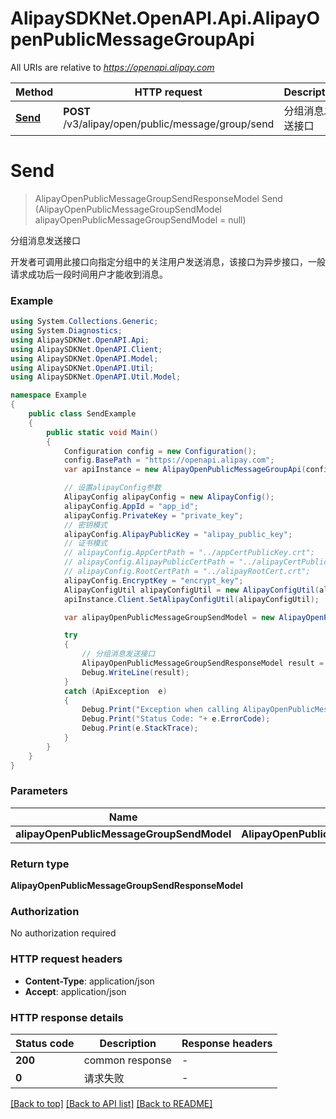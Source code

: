 # AlipaySDKNet.OpenAPI.Api.AlipayOpenPublicMessageGroupApi

All URIs are relative to *https://openapi.alipay.com*

Method | HTTP request | Description
------------- | ------------- | -------------
[**Send**](AlipayOpenPublicMessageGroupApi.md#send) | **POST** /v3/alipay/open/public/message/group/send | 分组消息发送接口


<a name="send"></a>
# **Send**
> AlipayOpenPublicMessageGroupSendResponseModel Send (AlipayOpenPublicMessageGroupSendModel alipayOpenPublicMessageGroupSendModel = null)

分组消息发送接口

开发者可调用此接口向指定分组中的关注用户发送消息，该接口为异步接口，一般请求成功后一段时间用户才能收到消息。

### Example
```csharp
using System.Collections.Generic;
using System.Diagnostics;
using AlipaySDKNet.OpenAPI.Api;
using AlipaySDKNet.OpenAPI.Client;
using AlipaySDKNet.OpenAPI.Model;
using AlipaySDKNet.OpenAPI.Util;
using AlipaySDKNet.OpenAPI.Util.Model;

namespace Example
{
    public class SendExample
    {
        public static void Main()
        {
            Configuration config = new Configuration();
            config.BasePath = "https://openapi.alipay.com";
            var apiInstance = new AlipayOpenPublicMessageGroupApi(config);

            // 设置alipayConfig参数
            AlipayConfig alipayConfig = new AlipayConfig();
            alipayConfig.AppId = "app_id";
            alipayConfig.PrivateKey = "private_key";
            // 密钥模式
            alipayConfig.AlipayPublicKey = "alipay_public_key";
            // 证书模式
            // alipayConfig.AppCertPath = "../appCertPublicKey.crt";
            // alipayConfig.AlipayPublicCertPath = "../alipayCertPublicKey_RSA2.crt";
            // alipayConfig.RootCertPath = "../alipayRootCert.crt";
            alipayConfig.EncryptKey = "encrypt_key";
            AlipayConfigUtil alipayConfigUtil = new AlipayConfigUtil(alipayConfig);
            apiInstance.Client.SetAlipayConfigUtil(alipayConfigUtil);

            var alipayOpenPublicMessageGroupSendModel = new AlipayOpenPublicMessageGroupSendModel(); // AlipayOpenPublicMessageGroupSendModel |  (optional) 

            try
            {
                // 分组消息发送接口
                AlipayOpenPublicMessageGroupSendResponseModel result = apiInstance.Send(alipayOpenPublicMessageGroupSendModel);
                Debug.WriteLine(result);
            }
            catch (ApiException  e)
            {
                Debug.Print("Exception when calling AlipayOpenPublicMessageGroupApi.Send: " + e.Message );
                Debug.Print("Status Code: "+ e.ErrorCode);
                Debug.Print(e.StackTrace);
            }
        }
    }
}
```

### Parameters

Name | Type | Description  | Notes
------------- | ------------- | ------------- | -------------
 **alipayOpenPublicMessageGroupSendModel** | **AlipayOpenPublicMessageGroupSendModel**|  | [optional] 

### Return type

**AlipayOpenPublicMessageGroupSendResponseModel**

### Authorization

No authorization required

### HTTP request headers

 - **Content-Type**: application/json
 - **Accept**: application/json


### HTTP response details
| Status code | Description | Response headers |
|-------------|-------------|------------------|
| **200** | common response |  -  |
| **0** | 请求失败 |  -  |

[[Back to top]](#) [[Back to API list]](../README.md#documentation-for-api-endpoints) [[Back to README]](../README.md)

